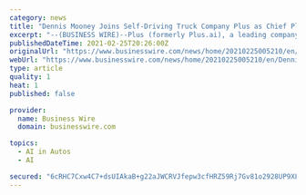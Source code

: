 ```yaml
---
category: news
title: "Dennis Mooney Joins Self-Driving Truck Company Plus as Chief Platform Officer"
excerpt: "--(BUSINESS WIRE)--Plus (formerly Plus.ai), a leading company in self-driving truck technology, announced that Dennis Mooney, a former senior executive of Navistar International Corporation and General Motors, has joined the company as Chief Platform Office"
publishedDateTime: 2021-02-25T20:26:00Z
originalUrl: "https://www.businesswire.com/news/home/20210225005210/en/Dennis-Mooney-Joins-Self-Driving-Truck-Company-Plus-as-Chief-Platform-Officer"
webUrl: "https://www.businesswire.com/news/home/20210225005210/en/Dennis-Mooney-Joins-Self-Driving-Truck-Company-Plus-as-Chief-Platform-Officer"
type: article
quality: 1
heat: 1
published: false

provider:
  name: Business Wire
  domain: businesswire.com

topics:
  - AI in Autos
  - AI

secured: "6cRHC7Cxw4C7+dsUIAkaB+g22aJWCRVJfepw3cfHRZ59Rj7Gv81o2928UP9XLW0PqScdfkdRNPqghK/4nPRseA+6Eokfm7rr8JNQ1wBZTon2eqBhCsrq+yQNZJMe7RcrqRd4Mi8mHAOG6IceLH+w5O/sF5DqtXYguUSnfDCAGAwVJeGHbQDBIJtWwi0ZtGx99QPzUA0swAKKLiksmaMInhSDXICX4e4F51RpOKAzFA7utDabARpcv08OOu93AQ5VkaNfx4kq9jFz1JQBbKxnIZ3EgF4aXGSI00MyRjWDVjpw5ndHFMF5Nh4jzDbxUUxi/AGRpiDc7gMoN1AqmmpaKm/vbB2zjZ3VCONulrlZoqg=;XqhAuVrNQQXqlv43a/YRpg=="
---
```


